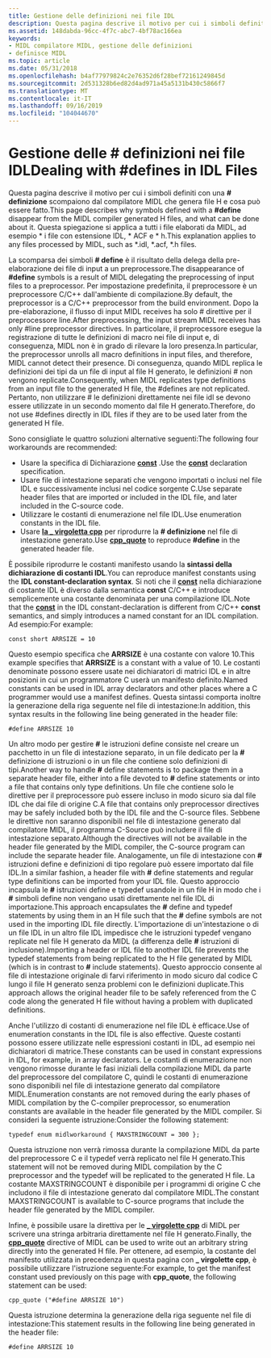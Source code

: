 ```yaml
---
title: Gestione delle definizioni nei file IDL
description: Questa pagina descrive il motivo per cui i simboli definiti con un \ define scompaiono dal compilatore MIDL che ha generato i file H e cosa può essere fatto. Questa spiegazione si applica a tutti i file elaborati da MIDL, ad esempio i file \. idl, \. ACF, \. h.
ms.assetid: 148dabda-96cc-4f7c-abc7-4bf78ac166ea
keywords:
- MIDL compilatore MIDL, gestione delle definizioni
- definisce MIDL
ms.topic: article
ms.date: 05/31/2018
ms.openlocfilehash: b4af77979824c2e76352d6f28bef72161249845d
ms.sourcegitcommit: 2d531328b6ed82d4ad971a45a5131b430c5866f7
ms.translationtype: MT
ms.contentlocale: it-IT
ms.lasthandoff: 09/16/2019
ms.locfileid: "104044670"
---
```

# <a name="dealing-with-defines-in-idl-files"></a><span data-ttu-id="c8d07-106">Gestione delle \# definizioni nei file IDL</span><span class="sxs-lookup"><span data-stu-id="c8d07-106">Dealing with \#defines in IDL Files</span></span>

<span data-ttu-id="c8d07-107">Questa pagina descrive il motivo per cui i simboli definiti con una **\# definizione** scompaiono dal compilatore MIDL che genera file H e cosa può essere fatto.</span><span class="sxs-lookup"><span data-stu-id="c8d07-107">This page describes why symbols defined with a **\#define** disappear from the MIDL compiler generated H files, and what can be done about it.</span></span> <span data-ttu-id="c8d07-108">Questa spiegazione si applica a tutti i file elaborati da MIDL, ad esempio \* i file con estensione IDL, \* ACF e \* h.</span><span class="sxs-lookup"><span data-stu-id="c8d07-108">This explanation applies to any files processed by MIDL, such as \*.idl, \*.acf, \*.h files.</span></span>

<span data-ttu-id="c8d07-109">La scomparsa dei simboli **\# define** è il risultato della delega della pre-elaborazione dei file di input a un preprocessore.</span><span class="sxs-lookup"><span data-stu-id="c8d07-109">The disappearance of **\#define** symbols is a result of MIDL delegating the preprocessing of input files to a preprocessor.</span></span> <span data-ttu-id="c8d07-110">Per impostazione predefinita, il preprocessore è un preprocessore C/C++ dall'ambiente di compilazione.</span><span class="sxs-lookup"><span data-stu-id="c8d07-110">By default, the preprocessor is a C/C++ preprocessor from the build environment.</span></span> <span data-ttu-id="c8d07-111">Dopo la pre-elaborazione, il flusso di input MIDL receives ha solo \# direttive per il preprocessore line.</span><span class="sxs-lookup"><span data-stu-id="c8d07-111">After preprocessing, the input stream MIDL receives has only \#line preprocessor directives.</span></span> <span data-ttu-id="c8d07-112">In particolare, il preprocessore esegue la registrazione di tutte le definizioni di macro nei file di input e, di conseguenza, MIDL non è in grado di rilevare la loro presenza.</span><span class="sxs-lookup"><span data-stu-id="c8d07-112">In particular, the preprocessor unrolls all macro definitions in input files, and therefore, MIDL cannot detect their presence.</span></span> <span data-ttu-id="c8d07-113">Di conseguenza, quando MIDL replica le definizioni dei tipi da un file di input al file H generato, le definizioni \# non vengono replicate.</span><span class="sxs-lookup"><span data-stu-id="c8d07-113">Consequently, when MIDL replicates type definitions from an input file to the generated H file, the \#defines are not replicated.</span></span> <span data-ttu-id="c8d07-114">Pertanto, non utilizzare \# le definizioni direttamente nei file idl se devono essere utilizzate in un secondo momento dal file H generato.</span><span class="sxs-lookup"><span data-stu-id="c8d07-114">Therefore, do not use \#defines directly in IDL files if they are to be used later from the generated H file.</span></span>

<span data-ttu-id="c8d07-115">Sono consigliate le quattro soluzioni alternative seguenti:</span><span class="sxs-lookup"><span data-stu-id="c8d07-115">The following four workarounds are recommended:</span></span>

-   <span data-ttu-id="c8d07-116">Usare la specifica di Dichiarazione [**const**](const.md) .</span><span class="sxs-lookup"><span data-stu-id="c8d07-116">Use the [**const**](const.md) declaration specification.</span></span>
-   <span data-ttu-id="c8d07-117">Usare file di intestazione separati che vengono importati o inclusi nel file IDL e successivamente inclusi nel codice sorgente C.</span><span class="sxs-lookup"><span data-stu-id="c8d07-117">Use separate header files that are imported or included in the IDL file, and later included in the C-source code.</span></span>
-   <span data-ttu-id="c8d07-118">Utilizzare le costanti di enumerazione nel file IDL.</span><span class="sxs-lookup"><span data-stu-id="c8d07-118">Use enumeration constants in the IDL file.</span></span>
-   <span data-ttu-id="c8d07-119">Usare [**la \_ virgoletta cpp**](cpp-quote.md) per riprodurre la **\# definizione** nel file di intestazione generato.</span><span class="sxs-lookup"><span data-stu-id="c8d07-119">Use [**cpp\_quote**](cpp-quote.md) to reproduce **\#define** in the generated header file.</span></span>

<span data-ttu-id="c8d07-120">È possibile riprodurre le costanti manifesto usando la **sintassi della dichiarazione di costanti IDL**.</span><span class="sxs-lookup"><span data-stu-id="c8d07-120">You can reproduce manifest constants using the **IDL constant-declaration syntax**.</span></span> <span data-ttu-id="c8d07-121">Si noti che il [**const**](const.md) nella dichiarazione di costante IDL è diverso dalla semantica **const** C/C++ e introduce semplicemente una costante denominata per una compilazione IDL.</span><span class="sxs-lookup"><span data-stu-id="c8d07-121">Note that the [**const**](const.md) in the IDL constant-declaration is different from C/C++ **const** semantics, and simply introduces a named constant for an IDL compilation.</span></span> <span data-ttu-id="c8d07-122">Ad esempio:</span><span class="sxs-lookup"><span data-stu-id="c8d07-122">For example:</span></span>

``` syntax
const short ARRSIZE = 10
```

<span data-ttu-id="c8d07-123">Questo esempio specifica che **ARRSIZE** è una costante con valore 10.</span><span class="sxs-lookup"><span data-stu-id="c8d07-123">This example specifies that **ARRSIZE** is a constant with a value of 10.</span></span> <span data-ttu-id="c8d07-124">Le costanti denominate possono essere usate nei dichiaratori di matrici IDL e in altre posizioni in cui un programmatore C userà un manifesto definito.</span><span class="sxs-lookup"><span data-stu-id="c8d07-124">Named constants can be used in IDL array declarators and other places where a C programmer would use a manifest defines.</span></span> <span data-ttu-id="c8d07-125">Questa sintassi comporta inoltre la generazione della riga seguente nel file di intestazione:</span><span class="sxs-lookup"><span data-stu-id="c8d07-125">In addition, this syntax results in the following line being generated in the header file:</span></span>

``` syntax
#define ARRSIZE 10
```

<span data-ttu-id="c8d07-126">Un altro modo per gestire **\#** le istruzioni define consiste nel creare un pacchetto in un file di intestazione separato, in un file dedicato per la **\#** definizione di istruzioni o in un file che contiene solo definizioni di tipi.</span><span class="sxs-lookup"><span data-stu-id="c8d07-126">Another way to handle **\#** define statements is to package them in a separate header file, either into a file devoted to **\#** define statements or into a file that contains only type definitions.</span></span> <span data-ttu-id="c8d07-127">Un file che contiene solo le direttive per il preprocessore può essere incluso in modo sicuro sia dal file IDL che dai file di origine C.</span><span class="sxs-lookup"><span data-stu-id="c8d07-127">A file that contains only preprocessor directives may be safely included both by the IDL file and the C-source files.</span></span> <span data-ttu-id="c8d07-128">Sebbene le direttive non saranno disponibili nel file di intestazione generato dal compilatore MIDL, il programma C-Source può includere il file di intestazione separato.</span><span class="sxs-lookup"><span data-stu-id="c8d07-128">Although the directives will not be available in the header file generated by the MIDL compiler, the C-source program can include the separate header file.</span></span> <span data-ttu-id="c8d07-129">Analogamente, un file di intestazione con **\#** istruzioni define e definizioni di tipo regolare può essere importato dal file IDL.</span><span class="sxs-lookup"><span data-stu-id="c8d07-129">In a similar fashion, a header file with **\#** define statements and regular type definitions can be imported from your IDL file.</span></span> <span data-ttu-id="c8d07-130">Questo approccio incapsula le **\#** istruzioni define e typedef usandole in un file H in modo che i **\#** simboli define non vengano usati direttamente nel file IDL di importazione.</span><span class="sxs-lookup"><span data-stu-id="c8d07-130">This approach encapsulates the **\#** define and typedef statements by using them in an H file such that the **\#** define symbols are not used in the importing IDL file directly.</span></span> <span data-ttu-id="c8d07-131">L'importazione di un'intestazione o di un file IDL in un altro file IDL impedisce che le istruzioni typedef vengano replicate nel file H generato da MIDL (a differenza delle **\#** istruzioni di inclusione).</span><span class="sxs-lookup"><span data-stu-id="c8d07-131">Importing a header or IDL file to another IDL file prevents the typedef statements from being replicated to the H file generated by MIDL (which is in contrast to **\#** include statements).</span></span> <span data-ttu-id="c8d07-132">Questo approccio consente al file di intestazione originale di farvi riferimento in modo sicuro dal codice C lungo il file H generato senza problemi con le definizioni duplicate.</span><span class="sxs-lookup"><span data-stu-id="c8d07-132">This approach allows the original header file to be safely referenced from the C code along the generated H file without having a problem with duplicated definitions.</span></span>

<span data-ttu-id="c8d07-133">Anche l'utilizzo di costanti di enumerazione nel file IDL è efficace.</span><span class="sxs-lookup"><span data-stu-id="c8d07-133">Use of enumeration constants in the IDL file is also effective.</span></span> <span data-ttu-id="c8d07-134">Queste costanti possono essere utilizzate nelle espressioni costanti in IDL, ad esempio nei dichiaratori di matrice.</span><span class="sxs-lookup"><span data-stu-id="c8d07-134">These constants can be used in constant expressions in IDL, for example, in array declarators.</span></span> <span data-ttu-id="c8d07-135">Le costanti di enumerazione non vengono rimosse durante le fasi iniziali della compilazione MIDL da parte del preprocessore del compilatore C, quindi le costanti di enumerazione sono disponibili nel file di intestazione generato dal compilatore MIDL.</span><span class="sxs-lookup"><span data-stu-id="c8d07-135">Enumeration constants are not removed during the early phases of MIDL compilation by the C-compiler preprocessor, so enumeration constants are available in the header file generated by the MIDL compiler.</span></span> <span data-ttu-id="c8d07-136">Si consideri la seguente istruzione:</span><span class="sxs-lookup"><span data-stu-id="c8d07-136">Consider the following statement:</span></span>

``` syntax
typedef enum midlworkaround { MAXSTRINGCOUNT = 300 };
```

<span data-ttu-id="c8d07-137">Questa istruzione non verrà rimossa durante la compilazione MIDL da parte del preprocessore C e il typedef verrà replicato nel file H generato.</span><span class="sxs-lookup"><span data-stu-id="c8d07-137">This statement will not be removed during MIDL compilation by the C preprocessor and the typedef will be replicated to the generated H file.</span></span> <span data-ttu-id="c8d07-138">La costante MAXSTRINGCOUNT è disponibile per i programmi di origine C che includono il file di intestazione generato dal compilatore MIDL.</span><span class="sxs-lookup"><span data-stu-id="c8d07-138">The constant MAXSTRINGCOUNT is available to C-source programs that include the header file generated by the MIDL compiler.</span></span>

<span data-ttu-id="c8d07-139">Infine, è possibile usare la direttiva per le [**\_ virgolette cpp**](cpp-quote.md) di MIDL per scrivere una stringa arbitraria direttamente nel file H generato.</span><span class="sxs-lookup"><span data-stu-id="c8d07-139">Finally, the [**cpp\_quote**](cpp-quote.md) directive of MIDL can be used to write out an arbitrary string directly into the generated H file.</span></span> <span data-ttu-id="c8d07-140">Per ottenere, ad esempio, la costante del manifesto utilizzata in precedenza in questa pagina con **\_ virgolette cpp**, è possibile utilizzare l'istruzione seguente:</span><span class="sxs-lookup"><span data-stu-id="c8d07-140">For example, to get the manifest constant used previously on this page with **cpp\_quote**, the following statement can be used:</span></span>

``` syntax
cpp_quote ("#define ARRSIZE 10")
```

<span data-ttu-id="c8d07-141">Questa istruzione determina la generazione della riga seguente nel file di intestazione:</span><span class="sxs-lookup"><span data-stu-id="c8d07-141">This statement results in the following line being generated in the header file:</span></span>

``` syntax
#define ARRSIZE 10
```

 

 





